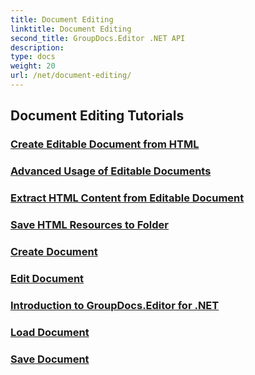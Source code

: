 ```yaml
---
title: Document Editing
linktitle: Document Editing
second_title: GroupDocs.Editor .NET API
description: 
type: docs
weight: 20
url: /net/document-editing/
---
```


## Document Editing Tutorials
### [Create Editable Document from HTML](./create-editable-document-from-html/)
### [Advanced Usage of Editable Documents](./advanced-usage-of-editable-documents/)
### [Extract HTML Content from Editable Document](./extract-html-content-from-editable-document/)
### [Save HTML Resources to Folder](./save-html-resources-to-folder/)
### [Create Document](./create-document/)
### [Edit Document](./edit-document/)
### [Introduction to GroupDocs.Editor for .NET](./introduction-groupdocs-editor/)
### [Load Document](./load-document/)
### [Save Document](./save-document/)